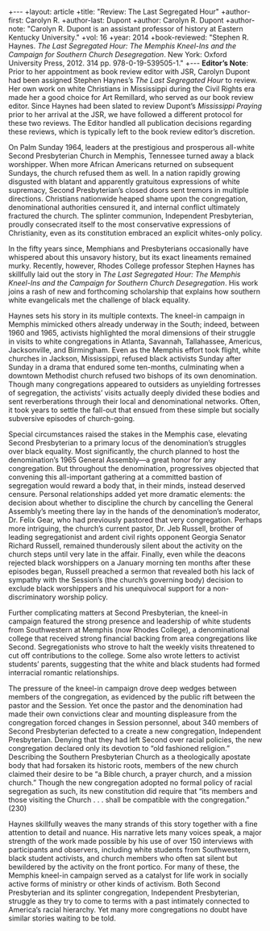 +---
+layout: article
+title: "Review: The Last Segregated Hour"
+author-first: Carolyn R.
+author-last: Dupont
+author: Carolyn R. Dupont
+author-note: "Carolyn R. Dupont is an assistant professor of history at Eastern Kentucky University."
+vol: 16
+year: 2014
+book-reviewed: "Stephen R. Haynes. *The Last Segregated Hour:  The Memphis Kneel-Ins and the Campaign for Southern Church Desegregation*. New York: Oxford University Press, 2012. 314 pp. 978-0-19-539505-1."
+---
**Editor’s Note**: Prior to her appointment as book review editor with JSR, Carolyn Dupont had been assigned Stephen Haynes’s *The Last Segregated Hour* to review. Her own work on white Christians in Mississippi during the Civil Rights era made her a good choice for Art Remillard, who served as our book review editor. Since Haynes had been slated to review Dupont’s *Mississippi Praying* prior to her arrival at the JSR, we have followed a different protocol for these two reviews. The Editor handled all publication decisions regarding these reviews, which is typically left to the book review editor’s discretion. 

On Palm Sunday 1964, leaders at the prestigious and prosperous all-white Second Presbyterian Church in Memphis, Tennessee turned away a black worshipper. When more African Americans returned on subsequent Sundays, the church refused them as well. In a nation rapidly growing disgusted with blatant and apparently gratuitous expressions of white supremacy, Second Presbyterian’s closed doors sent tremors in multiple directions. Christians nationwide heaped shame upon the congregation, denominational authorities censured it, and internal conflict ultimately fractured the church. The splinter communion, Independent Presbyterian, proudly consecrated itself to the most conservative expressions of Christianity, even as its constitution embraced an explicit whites-only policy. 

In the fifty years since, Memphians and Presbyterians occasionally have whispered about this unsavory history, but its exact lineaments remained murky. Recently, however, Rhodes College professor Stephen Haynes has skillfully laid out the story in *The Last Segregated Hour: The Memphis Kneel-Ins and the Campaign for Southern Church Desegregation*. His work joins a rash of new and forthcoming scholarship that explains how southern white evangelicals met the challenge of black equality.

Haynes sets his story in its multiple contexts. The kneel-in campaign in Memphis mimicked others already underway in the South; indeed, between 1960 and 1965, activists highlighted the moral dimensions of their struggle in visits to white congregations in Atlanta, Savannah, Tallahassee, Americus, Jacksonville, and Birmingham. Even as the Memphis effort took flight, white churches in Jackson, Mississippi, refused black activists Sunday after Sunday in a drama that endured some ten-months, culminating when a downtown Methodist church refused two bishops of its own denomination. Though many congregations appeared to outsiders as unyielding fortresses of segregation, the activists’ visits actually deeply divided these bodies and sent reverberations through their local and denominational networks. Often, it took years to settle the fall-out that ensued from these simple but socially subversive episodes of church-going.

Special circumstances raised the stakes in the Memphis case, elevating Second Presbyterian to a primary locus of the denomination’s struggles over black equality. Most significantly, the church planned to host the denomination’s 1965 General Assembly—a great honor for any congregation. But throughout the denomination, progressives objected that convening this all-important gathering at a committed bastion of segregation would reward a body that, in their minds, instead deserved censure. Personal relationships added yet more dramatic elements: the decision about whether to discipline the church by cancelling the General Assembly’s meeting there lay in the hands of the denomination’s moderator, Dr. Felix Gear, who had previously pastored that very congregation. Perhaps more intriguing, the church’s current pastor, Dr. Jeb Russell, brother of leading segregationist and ardent civil rights opponent Georgia Senator Richard Russell, remained thunderously silent about the activity on the church steps until very late in the affair. Finally, even while the deacons rejected black worshippers on a January morning ten months after these episodes began, Russell preached a sermon that revealed both his lack of sympathy with the Session’s (the church’s governing body) decision to exclude black worshippers and his unequivocal support for a non-discriminatory worship policy.

Further complicating matters at Second Presbyterian, the kneel-in campaign featured the strong presence and leadership of white students from Southwestern at Memphis (now Rhodes College), a denominational college that received strong financial backing from area congregations like Second. Segregationists who strove to halt the weekly visits threatened to cut off contributions to the college. Some also wrote letters to activist students’ parents, suggesting that the white and black students had formed interracial romantic relationships.

The pressure of the kneel-in campaign drove deep wedges between members of the congregation, as evidenced by the public rift between the pastor and the Session. Yet once the pastor and the denomination had made their own convictions clear and mounting displeasure from the congregation forced changes in Session personnel, about 340 members of Second Presbyterian defected to a create a new congregation, Independent Presbyterian. Denying that they had left Second over racial policies, the new congregation declared only its devotion to “old fashioned religion.” Describing the Southern Presbyterian Church as a theologically apostate body that had forsaken its historic roots, members of the new church claimed their desire to be “a Bible church, a prayer church, and a mission church.” Though the new congregation adopted no formal policy of racial segregation as such, its new constitution did require that “its members and those visiting the Church . . . shall be compatible with the congregation.” (230)

Haynes skillfully weaves the many strands of this story together with a fine attention to detail and nuance. His narrative lets many voices speak, a major strength of the work made possible by his use of over 150 interviews with participants and observers, including white students from Southwestern, black student activists, and church members who often sat silent but bewildered by the activity on the front portico. For many of these, the Memphis kneel-in campaign served as a catalyst for life work in socially active forms of ministry or other kinds of activism. Both Second Presbyterian and its splinter congregation, Independent Presbyterian, struggle as they try to come to terms with a past intimately connected to America’s racial hierarchy. Yet many more congregations no doubt have similar stories waiting to be told. 
